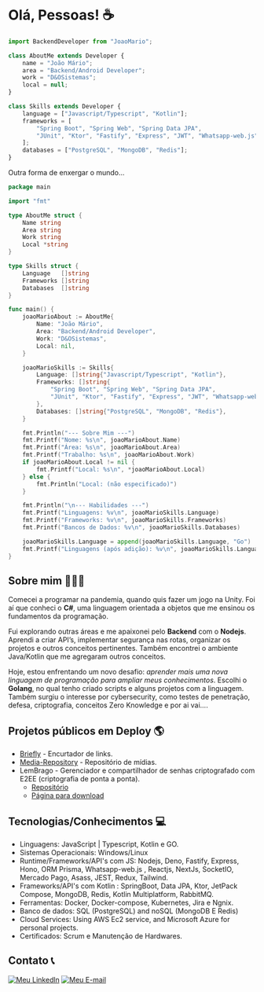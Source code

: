 # Olá, Pessoas! ☕

```javascript
import BackendDeveloper from "JoaoMario";

class AboutMe extends Developer {
    name = "João Mário";
    area = "Backend/Android Developer";
    work = "D&OSistemas";
    local = null;
}

class Skills extends Developer {
    language = ["Javascript/Typescript", "Kotlin"];
    frameworks = [
        "Spring Boot", "Spring Web", "Spring Data JPA",
        "JUnit", "Ktor", "Fastify", "Express", "JWT", "Whatsapp-web.js"
    ];
    databases = ["PostgreSQL", "MongoDB", "Redis"];
}
```
Outra forma de enxergar o mundo...
```go
package main

import "fmt"

type AboutMe struct {
	Name string
	Area string
	Work string
	Local *string
}

type Skills struct {
	Language   []string
	Frameworks []string
	Databases  []string
}

func main() {
	joaoMarioAbout := AboutMe{
		Name: "João Mário",
		Area: "Backend/Android Developer",
		Work: "D&OSistemas",
		Local: nil,
	}

	joaoMarioSkills := Skills{
		Language: []string{"Javascript/Typescript", "Kotlin"},
		Frameworks: []string{
			"Spring Boot", "Spring Web", "Spring Data JPA",
			"JUnit", "Ktor", "Fastify", "Express", "JWT", "Whatsapp-web.js",
		},
		Databases: []string{"PostgreSQL", "MongoDB", "Redis"},
	}

	fmt.Println("--- Sobre Mim ---")
	fmt.Printf("Nome: %s\n", joaoMarioAbout.Name)
	fmt.Printf("Área: %s\n", joaoMarioAbout.Area)
	fmt.Printf("Trabalho: %s\n", joaoMarioAbout.Work)
	if joaoMarioAbout.Local != nil {
		fmt.Printf("Local: %s\n", *joaoMarioAbout.Local)
	} else {
		fmt.Println("Local: (não especificado)")
	}

	fmt.Println("\n--- Habilidades ---")
	fmt.Printf("Linguagens: %v\n", joaoMarioSkills.Language)
	fmt.Printf("Frameworks: %v\n", joaoMarioSkills.Frameworks)
	fmt.Printf("Bancos de Dados: %v\n", joaoMarioSkills.Databases)

	joaoMarioSkills.Language = append(joaoMarioSkills.Language, "Go")
	fmt.Printf("Linguagens (após adição): %v\n", joaoMarioSkills.Language)
}
```

## Sobre mim 👨🏻‍💻
Comecei a programar na pandemia, quando quis fazer um jogo na Unity. Foi aí que conheci o **C#**, uma linguagem orientada a objetos que me ensinou os fundamentos da programação.

Fui explorando outras áreas e me apaixonei pelo **Backend** com o **Nodejs**. Aprendi a criar API’s, implementar segurança nas rotas, organizar os projetos e outros conceitos pertinentes. Também encontrei
o ambiente Java/Kotlin que me agregaram outros conceitos.

Hoje, estou enfrentando um novo desafio: *aprender mais uma nova linguagem de programação para ampliar meus conhecimentos*. Escolhi o **Golang**, no qual tenho criado scripts e alguns projetos com a linguagem.
Também surgiu o interesse por cybersecurity, como testes de penetração, defesa, criptografia, conceitos Zero Knowledge e por ai vai....

## Projetos públicos em Deploy 🌎

- [Briefly](https://briefly.top/) - Encurtador de links.
- [Media-Repository](https://www.sanisamojrepository.com/image-repo/media?media=aQgM8v1OW7lMXJOioZovqqwPC9e1w3hT2P8r-giphy2.webp) - Repositório de mídias.
- LemBrago - Gerenciador e compartilhador de senhas criptografado com E2EE (criptografia de ponta a ponta).
  - [Repositório](https://github.com/sanisamoj/LBRAGO)
  - [Página para download](https://lembrago.sanisamojrepository.com/)

## Tecnologias/Conhecimentos 💻

- Linguagens: JavaScript | Typescript, Kotlin e GO.
- Sistemas Operacionais: Windows/Linux
- Runtime/Frameworks/API's com JS: Nodejs, Deno, Fastify, Express, Hono, ORM Prisma, Whatsapp-web.js , Reactjs, NextJs, SocketIO, Mercado Pago, Asass, JEST, Redux, Tailwind.
- Frameworks/API's com Kotlin : SpringBoot, Data JPA, Ktor, JetPack Compose, MongoDB, Redis, Kotlin Multiplatform, RabbitMQ.
- Ferramentas: Docker, Docker-compose, Kubernetes, Jira e Ngnix.
- Banco de dados: SQL (PostgreSQL) and noSQL (MongoDB E Redis)
- Cloud Services: Using AWS Ec2 service, and Microsoft Azure for personal projects.
- Certificados: Scrum e Manutenção de Hardwares.

## Contato 📞

[![Meu Linkedln](https://img.shields.io/badge/LinkedIn-0077B5?style=for-the-badge&logo=linkedin&logoColor=white)](https://www.linkedin.com/in/joao-mario-silva-nascimento/) [![Meu E-mail](https://img.shields.io/badge/Gmail-D14836?style=for-the-badge&logo=gmail&logoColor=white)](mailto:marioartec39@gmail.com)

